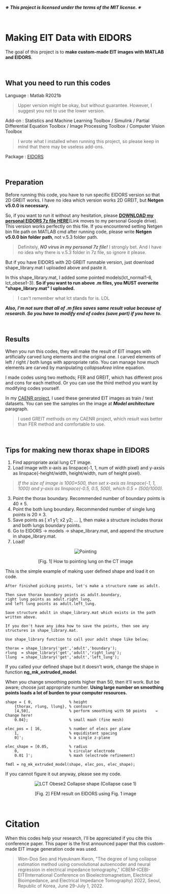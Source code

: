 ***※ This project is licensed under the terms of the MIT license. ※***

</br>

# Making EIT Data with EIDORS

The goal of this project is to **make custom-made EIT images with MATLAB and EIDORS**.

</br>

## What you need to run this codes

Language : Matlab R2021b

> Upper version might be okay, but without guarantee. However, I suggest you not to use the lower version.

Add-on : Statistics and Machine Learning Toolbox / Simulink / Partial Differential Equation Toolbox / Image Processing Toolbox / Computer Vision Toolbox

> I wrote what I installed when running this project, so please keep in mind that there may be useless add-ons.

Package : [EIDORS](http://eidors3d.sourceforge.net/)

</br>

## Preparation

Before running this code, you have to run specific EIDORS version so that 2D GREIT works. I have no idea which version works 2D GREIT, but **Netgen v5.0.0 is necessary.**

So, if you want to run it without any hesitation, please [__DOWNLOAD my personal EIDORS 7z file HERE__](https://drive.google.com/file/d/13vq98D0IIuffYSmG_e6PpMnI3igh6yud/view?usp=sharing)(Link moves to my personal Google drive). This version works perfectly on this file. If you encountered setting Netgen bin file path on MATLAB cmd after running code, please write **Netgen v5.0.0 bin folder path**, not v.5.3 folder path.

> Definitely, ***NO virus in my personal 7z file!*** I strongly bet. And I have no idea why there is v.5.3 folder in 7z file, so ignore it please.

But if you have EIDORS with 2D GREIT runnable version, just download shape_library.mat I uploaded above and paste it.

In this shape_library.mat, I added some pointed models(lct_normal1-6, lct_obese1-3). **So if you want to run above .m files, you MUST overwrite "shape_library.mat" I uploaded.**

> I can't remember what lct stands for is. LOL

<!-- Result of the EIT_Run.m : Click [_HERE_](https://drive.google.com/file/d/1v4pvYWG3csWPQuZWVLxhNOmpaHonYyCy/view?usp=sharing) (Move to my personal Google drive, there're no results of Normal 4-6 and Obese 2) -->

***Also, I'm not sure that all of .m files saves same result value because of research. So you have to modify end of codes (save part) if you have to.***

</br>

## Results

When you run this codes, they will make the result of EIT images with artificially carved lung elements and the original one. I carved elements of left / right / both lungs with appropriate ratio. You can manage how much elements are carved by manipulating _collapseArea_ inline equation.

I made codes using two methods; FER and GREIT, which has different pros and cons for each method. Or you can use the third method you want by modifying codes yourself.

In my [CAENR project](https://github.com/WondooSeo/Convolutional_AutoEncoder_Neural_Regression), I used these generated EIT images as train / test datasets. You can see the samples on the image at ***Model architecture*** paragraph.

> I used GREIT methods on my CAENR project, which result was better than FER method and comfortable to use.

</br>

## Tips for making new thorax shape in EIDORS

1. Find appropriate axial lung CT image.
2. Load image with x-axis as linspace(-1, 1, num of width pixel) and y-axsis as linspace(-height/width, height/width, num of height pixel).

> _If the size of image is 1000×500, then set x-axis as linspace(-1, 1, 1000) and y-axis as linspace(-0.5, 0.5, 500), which 0.5 = (500/1000)._
       
3. Point the thorax boundary. Recommended number of boundary points is 40 ± 5.
4. Point the both lung boundary. Recommended number of single lung points is 20 ± 3.
5. Save points as [ x1 y1; x2 y2; ... ], then make a structure includes thorax and both lungs boundary points.
6. Go to EIDORS → models → shape_library.mat, and append the structure in shape_library.mat.
7. Load!

<div align = 'center'>
       
   ![Pointing](https://user-images.githubusercontent.com/62936579/155882613-af804fc3-5a1f-421d-b775-83e7ba6e0384.png)

   [Fig. 1] How to pointing lung on the CT image
       
</div>

  This is the simple example of making user defined shape and load it on code. 
  
    After finished picking points, let's make a structure name as adult.
  
    Then save thorax boundary points as adult.boundary,
    right lung points as adult.right_lung,
    and left lung points as adult.left_lung.
    
    Save structure adult in shape_library.mat which exists in the path written above.
    
    If you don't have any idea how to save the points, then see any structures in shape_library.mat.
    
    Use shape_library function to call your adult shape like below;
      
    thorax = shape_library('get','adult','boundary');
    rlung  = shape_library('get','adult','right_lung');
    llung  = shape_library('get','adult','left_lung');
    
If you called your defined shape but it doesn't work, change the shape in function __ng_mk_extruded_model__.
    
When you change smoothing points higher than 50, then it'll work. But be aware; choose just appropriate number. **Using large number on smoothing points loads a lot of burden to your computer resources.**

    shape = { 0,                % height
        {thorax, rlung, llung}, % contours
        [4,50],                 % perform smoothing with 50 points    ← Change here!
        0.04};                  % small maxh (fine mesh)              
    
    elec_pos = [ 16,            % number of elecs per plane
        1,                      % equidistant spacing
        0]';                    % a single z-plane
    
    elec_shape = [0.05,         % radius
        0,                      % circular electrode
        0.01 ]';                % maxh (electrode refinement)
    
    fmdl = ng_mk_extruded_model(shape, elec_pos, elec_shape);
    
If you cannot figure it out anyway, please see my code.

<div align = 'center'>

   ![LCT Obese2 Collapse shape (Collapse case 1)](https://user-images.githubusercontent.com/62936579/160920945-ba6b640f-6c1c-4fd6-adf4-f9c002c34bad.png)

   [Fig. 2] FEM result on EIDORS using Fig. 1 image
       
</div>

</br>

# Citation

When this codes help your research, I'll be appreciated if you cite this conference paper. This paper is the first announced paper that this custom-made EIT image generation code was used.

 > Won-Doo Seo and Hyeuknam Kwon, "The degree of lung collapse estimation method using convolutional autoencoder and neural regression in electrical impedance tomography," ICBEM-ICEBI-EIT(International Conference on Bioelectromagnetism, Electrical Bioimpedance, and Electrical Impedance Tomography) 2022, Seoul, Republic of Korea, June 29-July 1, 2022.
